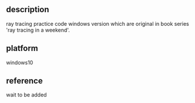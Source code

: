 ## description
ray tracing practice code windows version which are original in book series 'ray tracing in a weekend'.


## platform
windows10

## reference
wait to be added
